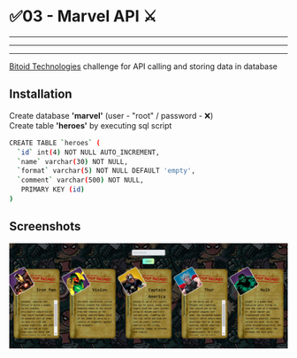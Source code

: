 # ✅03 - Marvel API ⚔

---

---

---

[Bitoid Technologies](https://www.bitcamp.ge/) challenge for API calling and storing
data in database

## Installation

Create database **'marvel'** (user - "root" / password - ❌)  
Create table **'heroes'** by executing sql script

```bash
CREATE TABLE `heroes` (
  `id` int(4) NOT NULL AUTO_INCREMENT,
  `name` varchar(30) NOT NULL,
  `format` varchar(5) NOT NULL DEFAULT 'empty',
  `comment` varchar(500) NOT NULL,
   PRIMARY KEY (id)
)
```

## Screenshots

![App Screenshot](03/vault/screenshot.PNG)
